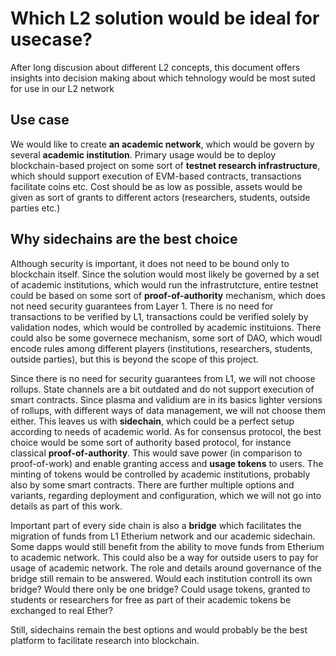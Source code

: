 # Which L2 solution would be ideal for usecase?

After long discusion about different L2 concepts, this document offers insights into decision making about which tehnology would be most suted for use in our L2 network

## Use case
We would like to create **an academic network**, which would be govern by several **academic institution**. Primary usage would be to deploy blockchain-based project on some sort of **testnet research infrastructure**, which should support execution of EVM-based contracts, transactions facilitate coins etc. Cost should be as low as possible, assets would be given as sort of grants to different actors (researchers, students, outside parties etc.)

## Why sidechains are the best choice
Although security is important, it does not need to be bound only to blockchain itself. Since the solution would most likely be governed by a set of academic institutions, which would run the infrastrutcture, entire testnet could be based on some sort of **proof-of-authority** mechanism, which does not need security guarantees from Layer 1. There is no need for transactions to be verified by L1, transactions could be verified solely by validation nodes, which would be controlled by academic instituions. There could also be some governece mechanism, some sort of DAO, which woudl encode rules among different players (institutions, researchers, students, outside parties), but this is beyond the scope of this project.

Since there is no need for security guarantees from L1, we will not choose rollups. State channels are a bit outdated and do not support execution of smart contracts. Since plasma and validium are in its basics lighter versions of rollups, with different ways of data management, we will not choose them either. This leaves us with **sidechain**, which could be a perfect setup according to needs of academic world. As for consensus protocol, the best choice would be some sort of authority based protocol, for instance classical **proof-of-authority**. This would save power (in comparison to proof-of-work) and enable granting access and **usage tokens** to users. The minting of tokens would be controlled by academic institutions, probably also by some smart contracts. There are further multiple options and variants, regarding deployment and configuration, which we will not go into details as part of this work.

Important part of every side chain is also a **bridge** which facilitates the migration of funds from L1 Etherium network and our academic sidechain. Some dapps would still benefit from the ability to move funds from Etherium to academic network. This could also be a way for outside users to pay for usage of academic network. The role and details around governance of the bridge still remain to be answered. Would each institution controll its own bridge? Would there only be one bridge? Could usage tokens, granted to students or researchers for free as part of their academic tokens be exchanged to real Ether?

Still, sidechains remain the best options and would probably be the best platform to facilitate research into blockchain.


